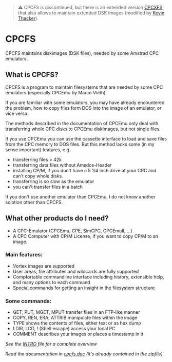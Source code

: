 
> :warning: CPCFS is discontinued, but there is an extended version
> [CPCXFS](http://www.cpctech.org.uk/download/cpcxfs.zip), that also
> allows to maintain extended DSK images (modified by [Kevin
> Thacker](http://www.cpctech.org.uk/)).

# CPCFS

CPCFS maintains diskimages (DSK files), needed by some Amstrad CPC
emulators.

## What is CPCFS?

CPCFS is a program to maintain filesystems that are needed by some CPC
emulators (especially CPCEmu by Marco Vieth).

If you are familiar with some emulators, you may have already
encountered the problem, how to copy files form DOS into the image of
an emulator, or vice versa.

The methods described in the documentation of CPCEmu only deal with
transferring whole CPC disks to CPCEmu diskimages, but not single
files.

If you use CPCEmu you can use the cassette interface to load and save
files from the CPC memory to DOS files. But this method lacks some (in
my sense important) features, e.g.

* transferring files > 42k
* transferring data files without Amsdos-Header
* installing CP/M, if you don't have a 5 1/4 inch drive at your CPC and
  can't copy whole disks.
* transferring is so slow as the emulator
* you can't transfer files in a batch

If you don't use another emulator than CPCEmu, I do not know another
solotion other than CPCFS.

## What other products do I need?

* A CPC-Emulator (CPCEmu, CPE, SimCPC, CPCEmuII, ...)
* A CPC Computer with CP/M License, if you want to copy CP/M to an image.

### Main features:

* Vortex images are supported
* User areas, file attributes and wildcards are fully supported
* Compfortable commandline interface including history, extensible help,
  and many options to each command
* Special commands for getting an insight in the filesystem structure

### Some commands:

* GET, PUT, MGET, MPUT transfer files in an FTP-like manner
* COPY, REN, ERA, ATTRIB manipulate files within the image
* TYPE shows the contents of files, either text or as hex dump
* LDIR, LCD, ! (Shell escape) access your local PC
* COMMENT describes your images or places a timestamp in it

*See the [INTRO](https://github.com/derikz/cpcfs/blob/master/INTRO) file for a
complete overview*

*Read the documentation in [cpcfs.doc](https://github.com/derikz/cpcfs/blob/master/cpcfs.doc)
(it's already contained in the zipfile)*

